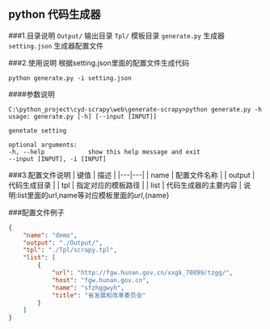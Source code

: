 ## python 代码生成器
###1.目录说明
`Output/` 输出目录
`Tpl/`  模板目录
`generate.py` 生成器
`setting.json` 生成器配置文件

###2.使用说明
根据setting.json里面的配置文件生成代码

    python generate.py -i setting.json 


####参数说明

    C:\python_project\cyd-scrapy\web\generate-scrapy>python generate.py -h
    usage: generate.py [-h] [--input [INPUT]]

    genetate setting

    optional arguments:
    -h, --help            show this help message and exit
    --input [INPUT], -i [INPUT]


###3.配置文件说明
| 键值  |  描述 |
|---|---|
|  name |  配置文件名称 |
|  output |  代码生成目录 |
|  tpl |  指定对应的模板路径 |
|  list |  代码生成器的主要内容 |
说明:list里面的url,name等对应模板里面的${url},${name}

###配置文件例子
```json
{
    "name": "demo",
    "output": "./Output/", 
    "tpl": "./Tpl/scrapy.tpl", 
    "list": [
        {
            "url": "http://fgw.hunan.gov.cn/xxgk_70899/tzgg/", 
            "host": "fgw.hunan.gov.cn", 
            "name": "sfzhggwyh", 
            "title": "省发展和改革委员会"
        }
    ]
}
```


